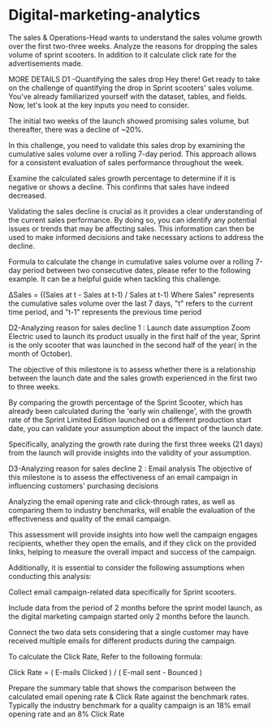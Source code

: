 # Digital-marketing-analytics

The sales & Operations-Head wants to understand the sales volume growth over the first two-three weeks. Analyze the reasons for dropping the sales volume of sprint scooters. In addition to it calculate click rate for the advertisements made.

MORE DETAILS D1 -Quantifying the sales drop Hey there! Get ready to take on the challenge of quantifying the drop in Sprint scooters' sales volume. You've already familiarized yourself with the dataset, tables, and fields. Now, let's look at the key inputs you need to consider.

The initial two weeks of the launch showed promising sales volume, but thereafter, there was a decline of ~20%.

In this challenge, you need to validate this sales drop by examining the cumulative sales volume over a rolling 7-day period. This approach allows for a consistent evaluation of sales performance throughout the week.

Examine the calculated sales growth percentage to determine if it is negative or shows a decline. This confirms that sales have indeed decreased.

Validating the sales decline is crucial as it provides a clear understanding of the current sales performance. By doing so, you can identify any potential issues or trends that may be affecting sales. This information can then be used to make informed decisions and take necessary actions to address the decline.

Formula to calculate the change in cumulative sales volume over a rolling 7-day period between two consecutive dates, please refer to the following example. It can be a helpful guide when tackling this challenge.

ΔSales = ((Sales at t - Sales at t-1) / Sales at t-1) Where Sales" represents the cumulative sales volume over the last 7 days, "t" refers to the current time period, and "t-1" represents the previous time period

D2-Analyzing reason for sales decline 1 : Launch date assumption Zoom Electric used to launch its product usually in the first half of the year, Sprint is the only scooter that was launched in the second half of the year( in the month of October).

The objective of this milestone is to assess whether there is a relationship between the launch date and the sales growth experienced in the first two to three weeks.

By comparing the growth percentage of the Sprint Scooter, which has already been calculated during the 'early win challenge', with the growth rate of the Sprint Limited Edition launched on a different production start date, you can validate your assumption about the impact of the launch date.

Specifically, analyzing the growth rate during the first three weeks (21 days) from the launch will provide insights into the validity of your assumption.

D3-Analyzing reason for sales decline 2 : Email analysis The objective of this milestone is to assess the effectiveness of an email campaign in influencing customers' purchasing decisions

Analyzing the email opening rate and click-through rates, as well as comparing them to industry benchmarks, will enable the evaluation of the effectiveness and quality of the email campaign.

This assessment will provide insights into how well the campaign engages recipients, whether they open the emails, and if they click on the provided links, helping to measure the overall impact and success of the campaign.

Additionally, it is essential to consider the following assumptions when conducting this analysis:

Collect email campaign-related data specifically for Sprint scooters.

Include data from the period of 2 months before the sprint model launch, as the digital marketing campaign started only 2 months before the launch.

Connect the two data sets considering that a single customer may have received multiple emails for different products during the campaign.

To calculate the Click Rate, Refer to the following formula:

Click Rate = ( E-mails Clicked ) / ( E-mail sent - Bounced )

Prepare the summary table that shows the comparison between the calculated email opening rate & Click Rate against the benchmark rates. Typically the industry benchmark for a quality campaign is an 18% email opening rate and an 8% Click Rate

